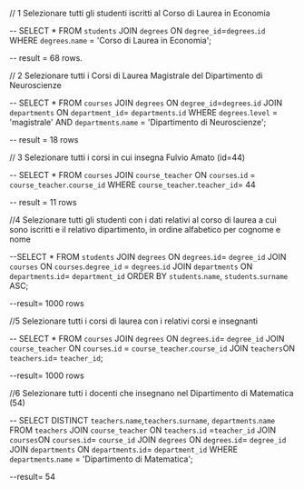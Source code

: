 // 1 Selezionare tutti gli studenti iscritti al Corso di Laurea in Economia

-- SELECT *
FROM `students` 
JOIN  `degrees` ON `degree_id`=`degrees`.`id`
WHERE `degrees`.`name` = 'Corso di Laurea in Economia';

-- result = 68 rows.

// 2 Selezionare tutti i Corsi di Laurea Magistrale del Dipartimento di Neuroscienze

-- SELECT *
FROM `courses` 
JOIN  `degrees` ON `degree_id`=`degrees`.`id`
JOIN `departments` ON `department_id`= `departments`.`id`
WHERE `degrees`.`level` = 'magistrale' AND `departments`.`name` = 'Dipartimento di Neuroscienze';

-- result = 18 rows

// 3 Selezionare tutti i corsi in cui insegna Fulvio Amato (id=44)

-- SELECT * 
FROM `courses` 
JOIN `course_teacher` ON `courses`.`id` = `course_teacher`.`course_id`
WHERE `course_teacher`.`teacher_id`= 44

-- result = 11 rows

//4 Selezionare tutti gli studenti con i dati relativi al corso di laurea a cui sono iscritti
e il relativo dipartimento, in ordine alfabetico per cognome e nome

--SELECT * 
FROM `students` 
JOIN `degrees` ON `degrees`.`id`= `degree_id`
JOIN `courses` ON `courses`.`degree_id` = `degrees`.`id`
JOIN `departments` ON `departments`.`id`= `department_id`
ORDER BY `students`.`name`, `students`.`surname` ASC;

--result= 1000 rows

//5 Selezionare tutti i corsi di laurea con i relativi corsi e insegnanti

-- SELECT * 
FROM `courses`
JOIN `degrees` ON `degrees`.`id`= `degree_id`
JOIN `course_teacher` ON `courses`.`id` = `course_teacher`.`course_id`
JOIN `teachers`ON `teachers`.`id`= `teacher_id`; 

--result= 1000 rows

//6 Selezionare tutti i docenti che insegnano nel Dipartimento di Matematica (54)

-- SELECT  DISTINCT `teachers`.`name`,`teachers`.`surname`, `departments`.`name`
FROM `teachers`
JOIN `course_teacher` ON `teachers`.`id` =`teacher_id`
JOIN `courses`ON `courses`.`id`= `course_id`
JOIN `degrees` ON `degrees`.`id`= `degree_id`
JOIN `departments` ON `departments`.`id`= `department_id`
WHERE `departments`.`name` = 'Dipartimento di Matematica';

--result= 54 

